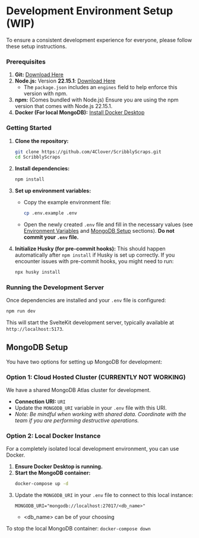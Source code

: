 ﻿# Development Environment Setup (WIP)

To ensure a consistent development experience for everyone, please follow these setup instructions.

### Prerequisites

1.  **Git:** [Download Here](https://git-scm.com/downloads)
2.  **Node.js:** Version **22.15.1**: [Download Here](https://nodejs.org/en)
    - The `package.json` includes an `engines` field to help enforce this version with npm.
3.  **npm:** (Comes bundled with Node.js) Ensure you are using the npm version that comes with Node.js 22.15.1.
4.  **Docker (For local MongoDB):** [Install Docker Desktop](https://www.docker.com/products/docker-desktop/)

### Getting Started

1.  **Clone the repository:**

    ```bash
    git clone https://github.com/4Clover/ScribblyScraps.git
    cd ScribblyScraps
    ```

2.  **Install dependencies:**

    ```bash
    npm install
    ```

3.  **Set up environment variables:**

    - Copy the example environment file:
        ```bash
        cp .env.example .env
        ```
    - Open the newly created `.env` file and fill in the necessary values (see [Environment Variables](../README.md#environment-variables) and [MongoDB Setup](#mongodb-setup) sections). **Do not commit your `.env` file.**

4.  **Initialize Husky (for pre-commit hooks):**
    This should happen automatically after `npm install` if Husky is set up correctly. If you encounter issues with pre-commit hooks, you might need to run:
    ```bash
    npx husky install
    ```

### Running the Development Server

Once dependencies are installed and your `.env` file is configured:

```bash
npm run dev
```

This will start the SvelteKit development server, typically available at `http://localhost:5173`.

## MongoDB Setup

You have two options for setting up MongoDB for development:

### Option 1: Cloud Hosted Cluster (CURRENTLY NOT WORKING)

We have a shared MongoDB Atlas cluster for development.

- **Connection URI:** `URI`
- Update the `MONGODB_URI` variable in your `.env` file with this URI.
- _Note: Be mindful when working with shared data. Coordinate with the team if you are performing destructive operations._

### Option 2: Local Docker Instance

For a completely isolated local development environment, you can use Docker.

1.  **Ensure Docker Desktop is running.**
2.  **Start the MongoDB container:**
    ```bash
    docker-compose up -d
    ```
3.  Update the `MONGODB_URI` in your `.env` file to connect to this local instance:
    ```
    MONGODB_URI="mongodb://localhost:27017/<db_name>"
    ```
    - <db_name> can be of your choosing

To stop the local MongoDB container: `docker-compose down`

